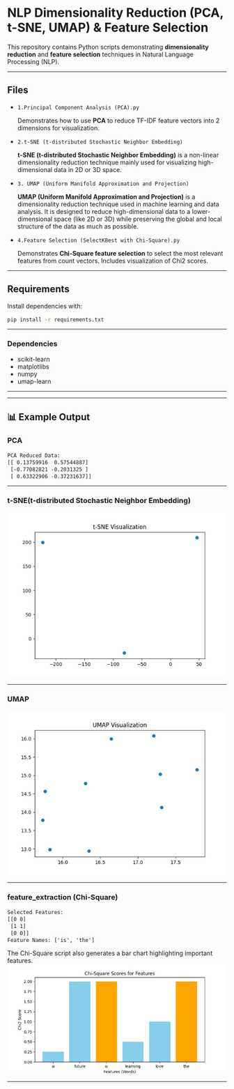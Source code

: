 # NLP Dimensionality Reduction (PCA, t-SNE, UMAP) & Feature Selection

This repository contains Python scripts demonstrating **dimensionality reduction** and **feature selection** techniques in Natural Language Processing (NLP).

---

##  Files
- `1.Principal Component Analysis (PCA).py`  

  Demonstrates how to use **PCA** to reduce TF-IDF feature vectors into 2 dimensions for visualization.
  
- `2.t-SNE (t-distributed Stochastic Neighbor Embedding)`

  **t-SNE (t-distributed Stochastic Neighbor Embedding)** is a non-linear dimensionality reduction technique mainly used for visualizing high-dimensional data in 2D or 3D space.

- `3. UMAP (Uniform Manifold Approximation and Projection)`

  **UMAP (Uniform Manifold Approximation and Projection)** is a dimensionality reduction technique used in machine learning and data analysis. It is designed to reduce high-dimensional data to a lower-dimensional space (like 2D or 3D) while preserving the global and local structure of the data as much as possible.  

- `4.Feature Selection (SelectKBest with Chi-Square).py`  

  Demonstrates **Chi-Square feature selection** to select the most relevant features from count vectors. Includes visualization of Chi2 scores.

---

## Requirements
Install dependencies with:

```bash
pip install -r requirements.txt
```

---

### Dependencies
- scikit-learn
- matplotlibs
- numpy
- umap-learn

---
---

## 📊 Example Output

### PCA
```
PCA Reduced Data:
[[ 0.13759916  0.57544887]
 [-0.77082821 -0.2031325 ]
 [ 0.63322906 -0.37231637]]
```
---
### t-SNE(t-distributed Stochastic Neighbor Embedding)

![ScreenShort](t-sne.png)

---
### UMAP

![ScreenShort](UMAP.png)

---
### feature_extraction (Chi-Square)
```
Selected Features:
[[0 0]
 [1 1]
 [0 0]]
Feature Names: ['is', 'the']
```

The Chi-Square script also generates a bar chart highlighting important features.
![ScreenShort](feature_extraction.png)

---
